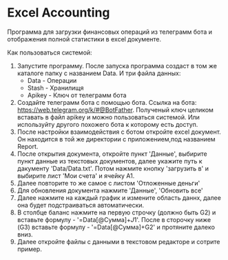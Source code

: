 # Excel Accounting
Программа для загрузки финансовых операций из телеграмм бота
и отображения полной статистики в excel документе.


Как пользоваться системой:
1. Запустите программу. После запуска программа создаст 
в том же каталоге папку с названием Data. И три файла данных:
	- Data - Операции
	- Stash - Хранилищя
	- Apikey - Ключ от телеграмм бота
2. Создайте телеграмм бота с помощью бота. Ссылка на бота: https://web.telegram.org/k/#@BotFather.
Полученый ключ целиком вставать в файл apikey и можно пользоваться системой.
Или используйту другого похожего бота к которому есть доступ.
3. После настройки взаимодействия с ботом откройте excel документ.
Он находится в той же директории с приложением,под названием Report.
4. После открытия документа, откройте пункт 'Данные',
выбирите пункт данные из текстовых документов,
далее укажите путь к дакументу 'Data/Data.txt'.
Потом нажмите кнопку 'загрузить в' и выбирите лист 'Мои счета' и ячейку А1.
5. Далее повторите то же самое с листом 'Отложенные деньги'
6. Для обновления документа нажмите 'Данные', 'Обновить все'
7. Далее нажмите на каждый график и измените область даннх, 
далее она будет подстраиваться автоматически.
8. В столбце баланс нажмите на первую строчку (должно быть G2) 
и вставьте формулу - '=Data[@Сумма]+$J$1'.
После в сторочку ниже (G3) 
вставьте формулу - '=Data[@Сумма]+G2' и протяните далеко вниз.
9. Далее откройте файлы с данными в текстовом редакторе и сотрите пример. 
